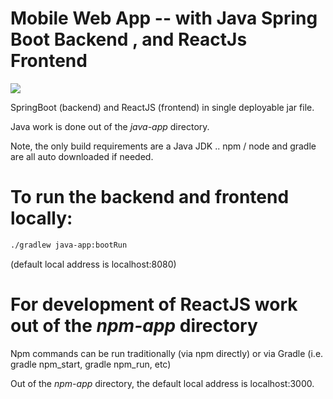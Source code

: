 # Mobile Web App -- with Java Spring Boot Backend , and ReactJs Frontend

![](https://github.com/vicsz/mobile-web-app/workflows/Build/badge.svg
)

SpringBoot (backend) and ReactJS (frontend) in single deployable jar file.

Java work is done out of the *java-app* directory. 

Note, the only build requirements are a Java JDK .. npm / node and gradle are all auto downloaded if needed. 

# To run the backend and frontend locally: 

```sh
./gradlew java-app:bootRun 
```

(default local address is localhost:8080)

# For development of ReactJS work out of the *npm-app* directory

Npm commands can be run traditionally (via npm directly) or via Gradle (i.e. gradle npm_start, gradle npm_run, etc)

Out of the *npm-app* directory, the default local address is localhost:3000.

